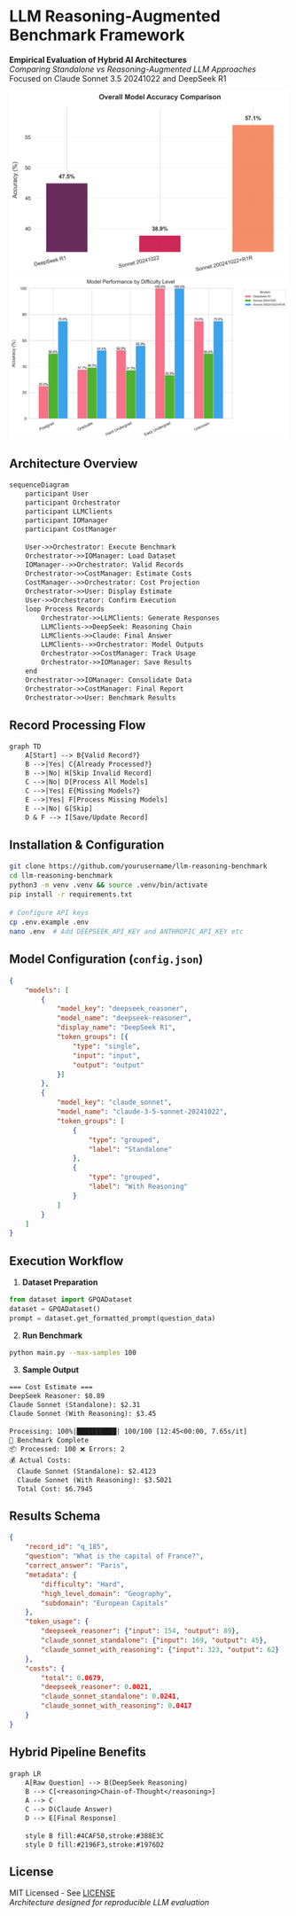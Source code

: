 # LLM Reasoning-Augmented Benchmark Framework

**Empirical Evaluation of Hybrid AI Architectures**  
*Comparing Standalone vs Reasoning-Augmented LLM Approaches*
Focused on Claude Sonnet 3.5 20241022 and DeepSeek R1


![Win Rate Comparison](src/utils/analysis_results/win_rate_chart.png)
![Difficulty Distribution](src/utils/analysis_results/difficulty_chart.png)
## Architecture Overview

```mermaid
sequenceDiagram
    participant User
    participant Orchestrator
    participant LLMClients
    participant IOManager
    participant CostManager

    User->>Orchestrator: Execute Benchmark
    Orchestrator->>IOManager: Load Dataset
    IOManager-->>Orchestrator: Valid Records
    Orchestrator->>CostManager: Estimate Costs
    CostManager-->>Orchestrator: Cost Projection
    Orchestrator->>User: Display Estimate
    User->>Orchestrator: Confirm Execution
    loop Process Records
        Orchestrator->>LLMClients: Generate Responses
        LLMClients->>DeepSeek: Reasoning Chain
        LLMClients->>Claude: Final Answer
        LLMClients-->>Orchestrator: Model Outputs
        Orchestrator->>CostManager: Track Usage
        Orchestrator->>IOManager: Save Results
    end
    Orchestrator->>IOManager: Consolidate Data
    Orchestrator->>CostManager: Final Report
    Orchestrator->>User: Benchmark Results
```

## Record Processing Flow

```mermaid
graph TD
    A[Start] --> B{Valid Record?}
    B -->|Yes| C{Already Processed?}
    B -->|No| H[Skip Invalid Record]
    C -->|No| D[Process All Models]
    C -->|Yes| E{Missing Models?}
    E -->|Yes| F[Process Missing Models]
    E -->|No| G[Skip]
    D & F --> I[Save/Update Record]
```

## Installation & Configuration

```bash
git clone https://github.com/yourusername/llm-reasoning-benchmark
cd llm-reasoning-benchmark
python3 -m venv .venv && source .venv/bin/activate
pip install -r requirements.txt

# Configure API keys
cp .env.example .env
nano .env  # Add DEEPSEEK_API_KEY and ANTHROPIC_API_KEY etc
```

## Model Configuration (`config.json`)
```json
{
    "models": [
        {
            "model_key": "deepseek_reasoner",
            "model_name": "deepseek-reasoner",
            "display_name": "DeepSeek R1",
            "token_groups": [{
                "type": "single",
                "input": "input",
                "output": "output"
            }]
        },
        {
            "model_key": "claude_sonnet",
            "model_name": "claude-3-5-sonnet-20241022",
            "token_groups": [
                {
                    "type": "grouped",
                    "label": "Standalone"
                },
                {
                    "type": "grouped",
                    "label": "With Reasoning"
                }
            ]
        }
    ]
}
```

## Execution Workflow

1. **Dataset Preparation**
```python
from dataset import GPQADataset
dataset = GPQADataset()
prompt = dataset.get_formatted_prompt(question_data)
```

2. **Run Benchmark**
```bash
python main.py --max-samples 100
```

3. **Sample Output**
```
=== Cost Estimate ===
DeepSeek Reasoner: $0.89
Claude Sonnet (Standalone): $2.31 
Claude Sonnet (With Reasoning): $3.45

Processing: 100%|██████████| 100/100 [12:45<00:00, 7.65s/it]
🎯 Benchmark Complete
📦 Processed: 100 ❌ Errors: 2
💰 Actual Costs:
  Claude Sonnet (Standalone): $2.4123
  Claude Sonnet (With Reasoning): $3.5021
  Total Cost: $6.7945
```

## Results Schema

```json
{
    "record_id": "q_185",
    "question": "What is the capital of France?",
    "correct_answer": "Paris",
    "metadata": {
        "difficulty": "Hard",
        "high_level_domain": "Geography",
        "subdomain": "European Capitals"
    },
    "token_usage": {
        "deepseek_reasoner": {"input": 154, "output": 89},
        "claude_sonnet_standalone": {"input": 169, "output": 45},
        "claude_sonnet_with_reasoning": {"input": 323, "output": 62}
    },
    "costs": {
        "total": 0.0679,
        "deepseek_reasoner": 0.0021,
        "claude_sonnet_standalone": 0.0241,
        "claude_sonnet_with_reasoning": 0.0417
    }
}
```


## Hybrid Pipeline Benefits

```mermaid
graph LR
    A[Raw Question] --> B(DeepSeek Reasoning)
    B --> C[<reasoning>Chain-of-Thought</reasoning>]
    A --> C
    C --> D(Claude Answer)
    D --> E[Final Response]
    
    style B fill:#4CAF50,stroke:#388E3C
    style D fill:#2196F3,stroke:#1976D2
```

## License
MIT Licensed - See [LICENSE](LICENSE)  
*Architecture designed for reproducible LLM evaluation*
